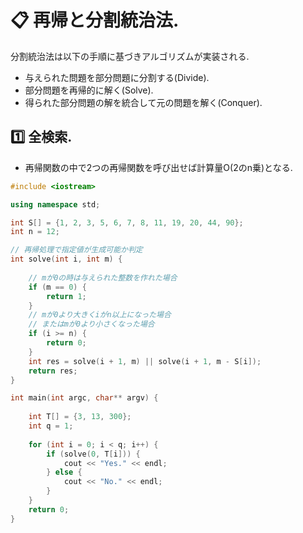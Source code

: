 
# :clipboard: 再帰と分割統治法.
分割統治法は以下の手順に基づきアルゴリズムが実装される.
- 与えられた問題を部分問題に分割する(Divide).
- 部分問題を再帰的に解く(Solve).
- 得られた部分問題の解を統合して元の問題を解く(Conquer).

## :one: 全検索.
- 再帰関数の中で2つの再帰関数を呼び出せば計算量O(2のn乗)となる.
```cpp
#include <iostream>

using namespace std;

int S[] = {1, 2, 3, 5, 6, 7, 8, 11, 19, 20, 44, 90};
int n = 12;

// 再帰処理で指定値が生成可能か判定
int solve(int i, int m) {
    
    // mが0の時は与えられた整数を作れた場合
    if (m == 0) {
        return 1;
    }
    // mが0より大きくiがn以上になった場合
    // またはmが0より小さくなった場合
    if (i >= n) {
        return 0;
    }
    int res = solve(i + 1, m) || solve(i + 1, m - S[i]);
    return res;
}

int main(int argc, char** argv) {
    
    int T[] = {3, 13, 300};
    int q = 1;
    
    for (int i = 0; i < q; i++) {
        if (solve(0, T[i])) {
            cout << "Yes." << endl;
        } else {
            cout << "No." << endl;
        }
    }
    return 0;
}
```